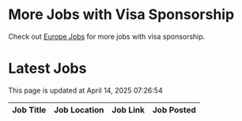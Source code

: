 # More Jobs with Visa Sponsorship

Check out [Europe Jobs](https://github.com/sureshparimi/europejobs#latest-jobs) for more jobs with visa sponsorship.

# Latest Jobs

This page is updated at April 14, 2025 07:26:54

| Job Title | Job Location | Job Link | Job Posted |
| --- | --- | --- | --- |
